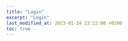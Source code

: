 ```yaml
---
title: "Login"
excerpt: "Login"
last_modified_at: 2023-01-24 23:22:00 +0100
toc: true
---
```

<script src="/assets/js/mermaid.min.js"></script>